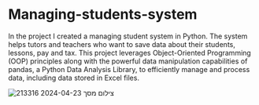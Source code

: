 # Managing-students-system
In the project I created a managing student system in Python.
The system helps tutors and teachers who want to save data about their students, lessons, pay and tax.
This project leverages Object-Oriented Programming (OOP) principles along with the powerful data manipulation capabilities of pandas, a Python Data Analysis Library, to efficiently manage and process data, including data stored in Excel files.


![צילום מסך 2024-04-23 213316](https://github.com/yaelkeidar/Managing-students-system/assets/154610976/d6f46409-18b7-463e-afcf-ef01fa322729)
